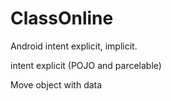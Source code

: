 # ClassOnline

Android 
intent explicit, implicit. 

intent explicit (POJO and parcelable)

Move object with data
